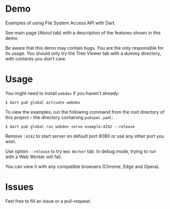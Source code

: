 # Demo
Examples of using File System Access API with Dart.

See main page (About tab) with a description of the features shown in this demo.

Be aware that this demo may contain bugs. You are the only responsible for its usage. You should only try the Tree 
Viewer tab with a dummy directory, with contents you don't care.

# Usage
You might need to install `webdev` if you haven't already:
```shell
$ dart pub global activate webdev
```

To view the examples, run the following command from the root directory of this project – the directory containing 
`pubspec.yaml`:
```shell
$ dart pub global run webdev serve example:4242 --release
```

Remove `:4242` to start server on default port 8080 or use any other port you wish.

Use option `--release` to try `Web Worker` tab. In debug mode, trying to run with a Web Worker will fail.

You can view it with any compatible browsers (Chrome, Edge and Opera).

# Issues

Feel free to fill an issue or a pull-request.
